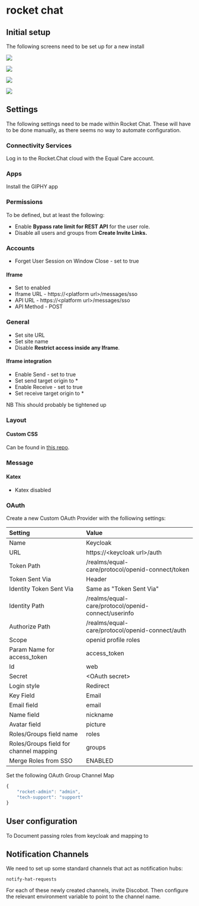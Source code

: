 # rocket chat

## Initial setup

The following screens need to be set up for a new install

![](../../.gitbook/assets/rc-screen-1.png)

![](../../.gitbook/assets/rc-screen-2.png)

![](../../.gitbook/assets/rc-screen-3.png)

![](../../.gitbook/assets/rc-screen-4.png)

## Settings

The following settings need to be made within Rocket Chat. These will have to be done manually, as there seems no way to automate configuration.

### Connectivity Services

Log in to the Rocket.Chat cloud with the Equal Care account.

### Apps

Install the GIPHY app

### Permissions

To be defined, but at least the following:

* Enable **Bypass rate limit for REST API** for the user role.
* Disable all users and groups from **Create Invite Links.**

### Accounts

* Forget User Session on Window Close - set to true

#### Iframe

* Set to enabled
* Iframe URL - https://&lt;platform url&gt;/messages/sso
* API URL - https://&lt;platform url&gt;/messages/sso
* API Method - POST

### General

* Set site URL
* Set site name
* Disable **Restrict access inside any Iframe**.

#### Iframe integration

* Enable Send - set to true
* Set send target origin to \*
* Enable Receive - set to true
* Set receive target origin to \*

NB This should probably be tightened up

### Layout

#### Custom CSS

Can be found in [this repo](https://gitlab.com/eccoo-platform/common/rocketchat-css).

### Message

#### Katex

* Katex disabled

### OAuth

Create a new Custom OAuth Provider with the folliowing settings:

| Setting | Value |
| :--- | :--- |
| Name | Keycloak |
| URL | https://&lt;keycloak url&gt;/auth |
| Token Path | /realms/equal-care/protocol/openid-connect/token |
| Token Sent Via | Header |
| Identity Token Sent Via | Same as "Token Sent Via" |
| Identity Path | /realms/equal-care/protocol/openid-connect/userinfo |
| Authorize Path | /realms/equal-care/protocol/openid-connect/auth |
| Scope | openid profile roles |
| Param Name for access\_token | access\_token |
| Id | web |
| Secret | &lt;OAuth secret&gt; |
| Login style | Redirect |
| Key Field | Email |
| Email field | email |
| Name field | nickname |
| Avatar field | picture |
| Roles/Groups field name | roles |
| Roles/Groups field for channel mapping | groups |
| Merge Roles from SSO | ENABLED |

Set the following OAuth Group Channel Map

```javascript
{
	"rocket-admin": "admin",
	"tech-support": "support"
}
```

## User configuration

To Document passing roles from keycloak and mapping to 

## Notification Channels

We need to set up some standard channels that act as notification hubs:

`notify-hat-requests`

For each of these newly created channels, invite Discobot. Then configure the relevant environment variable to point to the channel name.


